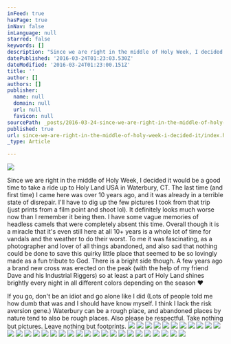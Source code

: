 ```yaml
---
inFeed: true
hasPage: true
inNav: false
inLanguage: null
starred: false
keywords: []
description: "Since we are right in the middle of Holy Week, I decided it would be a good time to take a ride up to Holy Land USA in Waterbury, CT. The last time (and first time) I came here was over 10 years ago, and it was already in a terrible state of disrepair. I'll have to dig up the few pictures I took from that trip (just prints from a film point and shoot lol). It definitely looks much worse now than I remember it being then. I have some vague memories of headless camels that were completely absent this time. Overall though it is a miracle that it's even still here at all 10+ years is a whole lot of time for vandals and the weather to do their worst. To me it was fascinating, as a photographer and lover of all things abandoned, and also sad that nothing could be done to save this quirky little place that seemed to be so lovingly made as a fun tribute to God. There is a bright side though. A few years ago a brand new cross was erected on the peak (with the help of myfriend Daveand his Industrial Riggers) so at least a part of Holy Land shines brightly every night in all different colors depending on the season ♥"
datePublished: '2016-03-24T01:23:03.530Z'
dateModified: '2016-03-24T01:23:00.151Z'
title: ''
author: []
authors: []
publisher:
  name: null
  domain: null
  url: null
  favicon: null
sourcePath: _posts/2016-03-24-since-we-are-right-in-the-middle-of-holy-week-i-decided-it.md
published: true
url: since-we-are-right-in-the-middle-of-holy-week-i-decided-it/index.html
_type: Article

---
```

![](https://the-grid-user-content.s3-us-west-2.amazonaws.com/5e40e221-875f-46ba-ba58-aa2115e97973.jpg)

Since we are right in the middle of Holy Week, I decided it would be a good time to take a ride up to Holy Land USA in Waterbury, CT. The last time (and first time) I came here was over 10 years ago, and it was already in a terrible state of disrepair. I'll have to dig up the few pictures I took from that trip (just prints from a film point and shoot lol). It definitely looks much worse now than I remember it being then. I have some vague memories of headless camels that were completely absent this time. Overall though it is a miracle that it's even still here at all 10+ years is a whole lot of time for vandals and the weather to do their worst. To me it was fascinating, as a photographer and lover of all things abandoned, and also sad that nothing could be done to save this quirky little place that seemed to be so lovingly made as a fun tribute to God. There is a bright side though. A few years ago a brand new cross was erected on the peak (with the help of my friend Dave and his Industrial Riggers) so at least a part of Holy Land shines brightly every night in all different colors depending on the season ♥

If you go, don't be an idiot and go alone like I did (Lots of people told me how dumb that was and I should have know myself. I think I lack the risk aversion gene.) Waterbury can be a rough place, and abandoned places by nature tend to also be rough places. Also please be respectful. Take nothing but pictures. Leave nothing but footprints.
![](https://the-grid-user-content.s3-us-west-2.amazonaws.com/1891f813-41cd-40c5-8ae3-10bd15be509f.jpg)
![](https://the-grid-user-content.s3-us-west-2.amazonaws.com/a859c68f-0ff6-46fa-85f4-4d35d41e8e5a.jpg)
![](https://the-grid-user-content.s3-us-west-2.amazonaws.com/35657abc-7715-4ea7-b723-3583f80cb267.jpg)
![](https://the-grid-user-content.s3-us-west-2.amazonaws.com/e1129c37-274b-4d61-b12a-2d663119232e.jpg)
![](https://the-grid-user-content.s3-us-west-2.amazonaws.com/fc0e88bf-9502-4eac-822d-19d6fadbb300.jpg)
![](https://the-grid-user-content.s3-us-west-2.amazonaws.com/7bb739c8-96a6-402a-b555-f5bc1143b4c3.jpg)
![](https://the-grid-user-content.s3-us-west-2.amazonaws.com/d8391037-b04f-4146-bf1d-aecced02ee54.jpg)
![](https://the-grid-user-content.s3-us-west-2.amazonaws.com/5128291e-a24c-41a2-8579-34172ee42f11.jpg)
![](https://the-grid-user-content.s3-us-west-2.amazonaws.com/e2295daa-dada-46b1-97b6-64b57f28ed71.jpg)
![](https://the-grid-user-content.s3-us-west-2.amazonaws.com/d2e741e4-de91-4b2a-a93f-0f5d902228b3.jpg)
![](https://the-grid-user-content.s3-us-west-2.amazonaws.com/0ad1bf81-c7b6-455f-b1ef-98e609ee9735.jpg)
![](https://the-grid-user-content.s3-us-west-2.amazonaws.com/8a85d239-5ae5-418c-b3e7-b603b49550fd.jpg)
![](https://the-grid-user-content.s3-us-west-2.amazonaws.com/b7ce11cb-0a47-4058-95fc-ff5884f2e665.jpg)
![](https://the-grid-user-content.s3-us-west-2.amazonaws.com/36c06655-aa2a-4447-832a-2231017f0779.jpg)
![](https://the-grid-user-content.s3-us-west-2.amazonaws.com/8a6d6866-911b-4705-9cef-6d5e8b748497.jpg)
![](https://the-grid-user-content.s3-us-west-2.amazonaws.com/b161f3c8-f25a-42f3-bc9d-9d885a516451.jpg)
![](https://the-grid-user-content.s3-us-west-2.amazonaws.com/36c9e325-faf2-4308-9e2a-62a250523cc8.jpg)
![](https://the-grid-user-content.s3-us-west-2.amazonaws.com/77edf2df-39d4-45fd-8a3b-8775dcc97934.jpg)
![](https://the-grid-user-content.s3-us-west-2.amazonaws.com/9ec91a17-41f6-4872-89e6-74d6b9347c30.jpg)
![](https://the-grid-user-content.s3-us-west-2.amazonaws.com/029717bf-f9f4-419e-a84c-7ebd12b11545.jpg)
![](https://the-grid-user-content.s3-us-west-2.amazonaws.com/bf0294a5-5d4d-4abd-8e41-9160a650b254.jpg)
![](https://the-grid-user-content.s3-us-west-2.amazonaws.com/04bfb3b6-828a-4ddc-8434-94fd2d19af8d.jpg)
![](https://the-grid-user-content.s3-us-west-2.amazonaws.com/28de116e-8877-4099-aa9a-c5dd25bb4f49.jpg)
![](https://the-grid-user-content.s3-us-west-2.amazonaws.com/6657b28f-7bb2-453b-85c8-ea984b7dea6a.jpg)
![](https://the-grid-user-content.s3-us-west-2.amazonaws.com/5a57f352-7abf-4118-892b-95be64322d84.jpg)
![](https://the-grid-user-content.s3-us-west-2.amazonaws.com/b59112fe-4725-4b00-b43a-143ad9bb3710.jpg)
![](https://the-grid-user-content.s3-us-west-2.amazonaws.com/13d21c35-7bd6-435d-acbf-ab753fb2677f.jpg)
![](https://the-grid-user-content.s3-us-west-2.amazonaws.com/cf056ab7-ad1a-44cc-8226-21ced689e4f2.jpg)
![](https://the-grid-user-content.s3-us-west-2.amazonaws.com/5d59bfca-4672-4ab1-af95-d8aba53fcec1.jpg)
![](https://the-grid-user-content.s3-us-west-2.amazonaws.com/b5d399b7-94f0-4603-ac0d-4218dd81882d.jpg)
![](https://the-grid-user-content.s3-us-west-2.amazonaws.com/d5c9c722-7613-43e3-8b35-9243d987f9e2.jpg)
![](https://the-grid-user-content.s3-us-west-2.amazonaws.com/7ae7532f-8ce1-417c-8080-518e51fd0302.jpg)